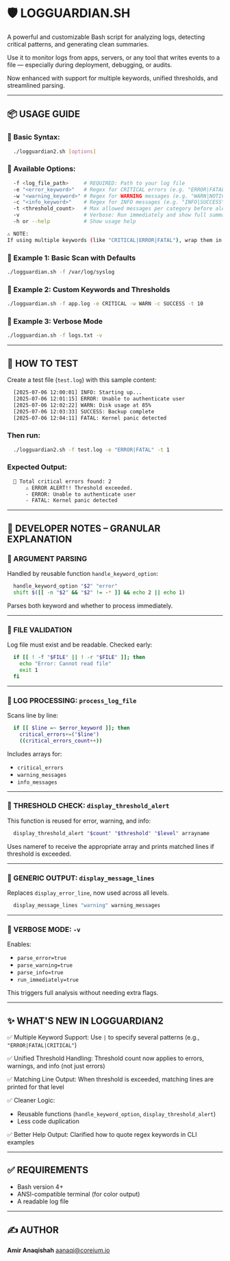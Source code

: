 # 🛡️ LOGGUARDIAN.SH

A powerful and customizable Bash script for analyzing logs, detecting critical patterns, and generating clean summaries.

Use it to monitor logs from apps, servers, or any tool that writes events to a file — especially during deployment, debugging, or audits.

Now enhanced with support for multiple keywords, unified thresholds, and streamlined parsing.

---

## 📦 USAGE GUIDE

### 🔧 Basic Syntax:

```bash
  ./logguardian2.sh [options]
```

### 🤖 Available Options:

```bash
  -f <log_file_path>     # REQUIRED: Path to your log file
  -e "<error_keyword>"   # Regex for CRITICAL errors (e.g. "ERROR|FATAL|CRITICAL")
  -w "<warning_keyword>" # Regex for WARNING messages (e.g. "WARN|NOTICE")
  -c "<info_keyword>"    # Regex for INFO messages (e.g. "INFO|SUCCESS")
  -t <threshold_count>   # Max allowed messages per category before alert (default: 5)
  -v                     # Verbose: Run immediately and show full summary
  -h or --help           # Show usage help

⚠️ NOTE:
If using multiple keywords (like "CRITICAL|ERROR|FATAL"), wrap them in **quotes**.
```

### 📌 Example 1: Basic Scan with Defaults

```bash
./logguardian.sh -f /var/log/syslog
```

### 🔧 Example 2: Custom Keywords and Thresholds

```bash
./logguardian.sh -f app.log -e CRITICAL -w WARN -c SUCCESS -t 10
```

### 📣 Example 3: Verbose Mode

```bash
./logguardian.sh -f logs.txt -v
```

---

## 🧪 HOW TO TEST

Create a test file (`test.log`) with this sample content:

```bash
  [2025-07-06 12:00:01] INFO: Starting up...
  [2025-07-06 12:01:15] ERROR: Unable to authenticate user
  [2025-07-06 12:02:22] WARN: Disk usage at 85%
  [2025-07-06 12:03:33] SUCCESS: Backup complete
  [2025-07-06 12:04:11] FATAL: Kernel panic detected
```

### Then run:

```bash
  ./logguardian2.sh -f test.log -e "ERROR|FATAL" -t 1
```

### Expected Output:

```bash
  🛑 Total critical errors found: 2
      ⚠️ ERROR ALERT!! Threshold exceeded.
      - ERROR: Unable to authenticate user
      - FATAL: Kernel panic detected
```

---

## 🧠 DEVELOPER NOTES – GRANULAR EXPLANATION

### 🔹 ARGUMENT PARSING

Handled by reusable function `handle_keyword_option`:

```bash
  handle_keyword_option "$2" "error"
  shift $([[ -n "$2" && "$2" != -* ]] && echo 2 || echo 1)
```

Parses both keyword and whether to process immediately.

---

### 🔹 FILE VALIDATION

Log file must exist and be readable. Checked early:

```bash
  if [[ ! -f "$FILE" || ! -r "$FILE" ]]; then
    echo "Error: Cannot read file"
    exit 1
  fi
```

---

### 🔹 LOG PROCESSING: `process_log_file`

Scans line by line:

```bash
  if [[ $line =~ $error_keyword ]]; then
    critical_errors+=("$line")
    ((critical_errors_count++))
```

Includes arrays for:
  - `critical_errors`
  - `warning_messages`
  - `info_messages`

---

### 🔹 THRESHOLD CHECK: `display_threshold_alert`

This function is reused for error, warning, and info:

```bash
  display_threshold_alert "$count" "$threshold" "$level" arrayname
```

Uses nameref to receive the appropriate array and prints matched lines if threshold is exceeded.

---

### 🔹 GENERIC OUTPUT: `display_message_lines`

Replaces `display_error_line`, now used across all levels.

```bash
  display_message_lines "warning" warning_messages
```

---

### 🔹 VERBOSE MODE: `-v`

Enables:
- `parse_error=true`
- `parse_warning=true`
- `parse_info=true`
- `run_immediately=true`

This triggers full analysis without needing extra flags.

---

## ✨ WHAT'S NEW IN LOGGUARDIAN2

✅ Multiple Keyword Support:
  Use `|` to specify several patterns (e.g., `"ERROR|FATAL|CRITICAL"`)

✅ Unified Threshold Handling:
  Threshold count now applies to errors, warnings, and info (not just errors)

✅ Matching Line Output:
  When threshold is exceeded, matching lines are printed for that level

✅ Cleaner Logic:
  - Reusable functions (`handle_keyword_option`, `display_threshold_alert`)
  - Less code duplication

✅ Better Help Output:
  Clarified how to quote regex keywords in CLI examples

---

## ✅ REQUIREMENTS

- Bash version 4+
- ANSI-compatible terminal (for color output)
- A readable log file

---

## ✍️ AUTHOR

**Amir Anaqishah**
aanaqi@coreium.io